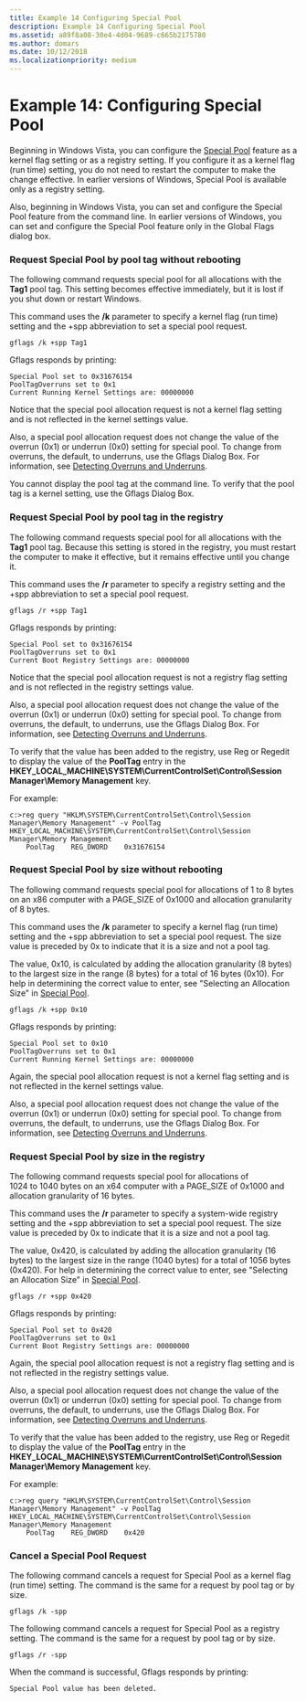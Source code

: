 ```yaml
---
title: Example 14 Configuring Special Pool
description: Example 14 Configuring Special Pool
ms.assetid: a89f8a08-30e4-4d04-9689-c665b2175780
ms.author: domars
ms.date: 10/12/2018
ms.localizationpriority: medium
---
```


# Example 14: Configuring Special Pool


Beginning in Windows Vista, you can configure the [Special Pool](special-pool.md) feature as a kernel flag setting or as a registry setting. If you configure it as a kernel flag (run time) setting, you do not need to restart the computer to make the change effective. In earlier versions of Windows, Special Pool is available only as a registry setting.

Also, beginning in Windows Vista, you can set and configure the Special Pool feature from the command line. In earlier versions of Windows, you can set and configure the Special Pool feature only in the Global Flags dialog box.

### <span id="request_special_pool_by_pool_tag_without_rebooting"></span><span id="REQUEST_SPECIAL_POOL_BY_POOL_TAG_WITHOUT_REBOOTING"></span>Request Special Pool by pool tag without rebooting

The following command requests special pool for all allocations with the **Tag1** pool tag. This setting becomes effective immediately, but it is lost if you shut down or restart Windows.

This command uses the **/k** parameter to specify a kernel flag (run time) setting and the +spp abbreviation to set a special pool request.

```console
gflags /k +spp Tag1
```

Gflags responds by printing:

```console
Special Pool set to 0x31676154
PoolTagOverruns set to 0x1
Current Running Kernel Settings are: 00000000
```

Notice that the special pool allocation request is not a kernel flag setting and is not reflected in the kernel settings value.

Also, a special pool allocation request does not change the value of the overrun (0x1) or underrun (0x0) setting for special pool. To change from overruns, the default, to underruns, use the Gflags Dialog Box. For information, see [Detecting Overruns and Underruns](detecting-overruns-and-underruns.md).

You cannot display the pool tag at the command line. To verify that the pool tag is a kernel setting, use the Gflags Dialog Box.

### <span id="request_special_pool_by_pool_tag_in_the_registry"></span><span id="REQUEST_SPECIAL_POOL_BY_POOL_TAG_IN_THE_REGISTRY"></span>Request Special Pool by pool tag in the registry

The following command requests special pool for all allocations with the **Tag1** pool tag. Because this setting is stored in the registry, you must restart the computer to make it effective, but it remains effective until you change it.

This command uses the **/r** parameter to specify a registry setting and the +spp abbreviation to set a special pool request.

```console
gflags /r +spp Tag1
```

Gflags responds by printing:

```console
Special Pool set to 0x31676154
PoolTagOverruns set to 0x1
Current Boot Registry Settings are: 00000000
```

Notice that the special pool allocation request is not a registry flag setting and is not reflected in the registry settings value.

Also, a special pool allocation request does not change the value of the overrun (0x1) or underrun (0x0) setting for special pool. To change from overruns, the default, to underruns, use the Gflags Dialog Box. For information, see [Detecting Overruns and Underruns](detecting-overruns-and-underruns.md).

To verify that the value has been added to the registry, use Reg or Regedit to display the value of the **PoolTag** entry in the **HKEY\_LOCAL\_MACHINE\\SYSTEM\\CurrentControlSet\\Control\\Session Manager\\Memory Management** key.

For example:

```console
c:>reg query "HKLM\SYSTEM\CurrentControlSet\Control\Session Manager\Memory Management" -v PoolTag
HKEY_LOCAL_MACHINE\SYSTEM\CurrentControlSet\Control\Session Manager\Memory Management
    PoolTag    REG_DWORD    0x31676154
```

### <span id="request_special_pool_by_size_without_rebooting"></span><span id="REQUEST_SPECIAL_POOL_BY_SIZE_WITHOUT_REBOOTING"></span>Request Special Pool by size without rebooting

The following command requests special pool for allocations of 1 to 8 bytes on an x86 computer with a PAGE\_SIZE of 0x1000 and allocation granularity of 8 bytes.

This command uses the **/k** parameter to specify a kernel flag (run time) setting and the +spp abbreviation to set a special pool request. The size value is preceded by 0x to indicate that it is a size and not a pool tag.

The value, 0x10, is calculated by adding the allocation granularity (8 bytes) to the largest size in the range (8 bytes) for a total of 16 bytes (0x10). For help in determining the correct value to enter, see "Selecting an Allocation Size" in [Special Pool](special-pool.md).

```console
gflags /k +spp 0x10
```

Gflags responds by printing:

```console
Special Pool set to 0x10
PoolTagOverruns set to 0x1
Current Running Kernel Settings are: 00000000
```

Again, the special pool allocation request is not a kernel flag setting and is not reflected in the kernel settings value.

Also, a special pool allocation request does not change the value of the overrun (0x1) or underrun (0x0) setting for special pool. To change from overruns, the default, to underruns, use the Gflags Dialog Box. For information, see [Detecting Overruns and Underruns](detecting-overruns-and-underruns.md).

### <span id="request_special_pool_by_size_in_the_registry"></span><span id="REQUEST_SPECIAL_POOL_BY_SIZE_IN_THE_REGISTRY"></span>Request Special Pool by size in the registry

The following command requests special pool for allocations of 1024 to 1040 bytes on an x64 computer with a PAGE\_SIZE of 0x1000 and allocation granularity of 16 bytes.

This command uses the **/r** parameter to specify a system-wide registry setting and the +spp abbreviation to set a special pool request. The size value is preceded by 0x to indicate that it is a size and not a pool tag.

The value, 0x420, is calculated by adding the allocation granularity (16 bytes) to the largest size in the range (1040 bytes) for a total of 1056 bytes (0x420). For help in determining the correct value to enter, see "Selecting an Allocation Size" in [Special Pool](special-pool.md).

```console
gflags /r +spp 0x420
```

Gflags responds by printing:

```console
Special Pool set to 0x420
PoolTagOverruns set to 0x1
Current Boot Registry Settings are: 00000000
```

Again, the special pool allocation request is not a registry flag setting and is not reflected in the registry settings value.

Also, a special pool allocation request does not change the value of the overrun (0x1) or underrun (0x0) setting for special pool. To change from overruns, the default, to underruns, use the Gflags Dialog Box. For information, see [Detecting Overruns and Underruns](detecting-overruns-and-underruns.md).

To verify that the value has been added to the registry, use Reg or Regedit to display the value of the **PoolTag** entry in the **HKEY\_LOCAL\_MACHINE\\SYSTEM\\CurrentControlSet\\Control\\Session Manager\\Memory Management** key.

For example:

```console
c:>reg query "HKLM\SYSTEM\CurrentControlSet\Control\Session Manager\Memory Management" -v PoolTag
HKEY_LOCAL_MACHINE\SYSTEM\CurrentControlSet\Control\Session Manager\Memory Management
    PoolTag    REG_DWORD    0x420
```

### <span id="cancel_a_special_pool_request"></span><span id="CANCEL_A_SPECIAL_POOL_REQUEST"></span>Cancel a Special Pool Request

The following command cancels a request for Special Pool as a kernel flag (run time) setting. The command is the same for a request by pool tag or by size.

```console
gflags /k -spp
```

The following command cancels a request for Special Pool as a registry setting. The command is the same for a request by pool tag or by size.

```console
gflags /r -spp
```

When the command is successful, Gflags responds by printing:

```console
Special Pool value has been deleted.
```

 

 





